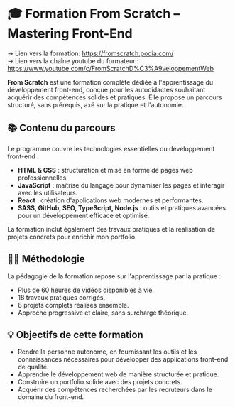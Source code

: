 # 🎓 Formation From Scratch – Mastering Front-End

-> Lien vers la formation: https://fromscratch.podia.com/  
-> Lien vers la chaîne youtube du formateur : https://www.youtube.com/c/FromScratchD%C3%A9veloppementWeb

**From Scratch** est une formation complète dédiée à l'apprentissage du développement front-end, conçue pour les autodidactes souhaitant acquérir des compétences solides et pratiques. Elle propose un parcours structuré, sans prérequis, axé sur la pratique et l'autonomie.

## 📚 Contenu du parcours

Le programme couvre les technologies essentielles du développement front-end :

- **HTML & CSS** : structuration et mise en forme de pages web professionnelles.
- **JavaScript** : maîtrise du langage pour dynamiser les pages et interagir avec les utilisateurs.
- **React** : création d'applications web modernes et performantes.
- **SASS, GitHub, SEO, TypeScript, Node.js** : outils et pratiques avancées pour un développement efficace et optimisé.

La formation inclut également des travaux pratiques et la réalisation de projets concrets pour enrichir mon portfolio.

## 🧑‍🏫 Méthodologie

La pédagogie de la formation repose sur l'apprentissage par la pratique :

- Plus de 60 heures de vidéos disponibles à vie.
- 18 travaux pratiques corrigés.
- 8 projets complets réalisés ensemble.
- Approche progressive et claire, sans surcharge théorique.

## 💡 Objectifs de cette formation 

- Rendre la personne autonome, en fournissant les outils et les connaissances nécessaires pour développer des applications front-end de qualité.
- Apprendre le développement web de manière structurée et pratique.
- Construire un portfolio solide avec des projets concrets.
- Acquérir des compétences recherchées par les recruteurs dans le domaine du front-end.



